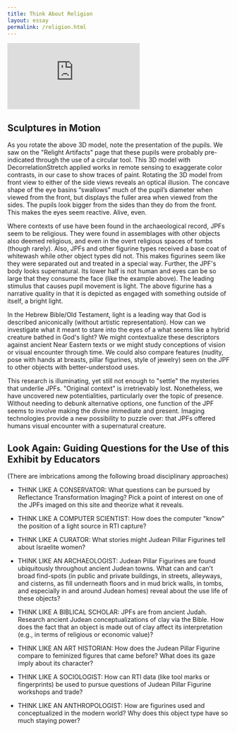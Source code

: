 ```yaml
---
title: Think About Religion
layout: essay
permalink: /religion.html
---
```


<div class="sketchfab-embed-wrapper ratio ratio-16x9"><iframe title="Judean Pillar Figurine head with false color" frameborder="0" allowfullscreen mozallowfullscreen="true" webkitallowfullscreen="true" allow="autoplay; fullscreen; xr-spatial-tracking" xr-spatial-tracking execution-while-out-of-viewport execution-while-not-rendered web-share src="https://sketchfab.com/models/886634b5f96a4b449e2a3f86c1d54368/embed"></iframe></div>

## Sculptures in Motion

As you rotate the above 3D model, note the presentation of the pupils. We saw on the "Relight Artifacts" page that these pupils were probably pre-indicated through the use of a circular tool. This 3D model with DecorrelationStretch applied works in remote sensing to exaggerate color contrasts, in our case to show traces of paint. Rotating the 3D model from front view to either of the side views reveals an optical illusion. The concave shape of the eye basins “swallows” much of the pupil’s diameter when viewed from the front, but displays the fuller area when viewed from the sides. The pupils look bigger from the sides than they do from the front. This makes the eyes seem reactive. Alive, even. 

Where contexts of use have been found in the archaeological record, JPFs seem to be religious. They were found in assemblages with other objects also deemed religious, and even in the overt religious spaces of tombs (though rarely). Also, JPFs and other figurine types received a base coat of whitewash while other object types did not. This makes figurines seem like they were separated out and treated in a special way. Further, the JPF's body looks supernatural. Its lower half is not human and eyes can be so large that they consume the face (like the example above). The leading stimulus that causes pupil movement is light. The above figurine has a narrative quality in that it is depicted as engaged with something outside of itself, a bright light.

In the Hebrew Bible/Old Testament, light is a leading way that God is described aniconically (without artistic representation). How can we investigate what it meant to stare into the eyes of a what seems like a hybrid creature bathed in God's light? We might contextualize these descriptors against ancient Near Eastern texts or we might study conceptions of vision or visual encounter through time. We could also compare features (nudity, pose with hands at breasts, pillar figurines, style of jewelry) seen on the JPF to other objects with better-understood uses. 

This research is illuminating, yet still not enough to "settle" the mysteries that underlie JPFs. "Original context" is irretrievably lost. Nonetheless, we have uncovered new potentialities, particularly over the topic of presence. Without needing to debunk alternative options, one function of the JPF seems to involve making the divine immediate and present. Imaging technologies provide a new possibility to puzzle over: that JPFs offered humans visual encounter with a supernatural creature.

## Look Again: Guiding Questions for the Use of this Exhibit by Educators

(There are imbrications among the following broad disciplinary approaches)

- THINK LIKE A CONSERVATOR: What questions can be pursued by Reflectance Transformation Imaging? Pick a point of interest on one of the JPFs imaged on this site and theorize what it reveals.

- THINK LIKE A COMPUTER SCIENTIST: How does the computer "know" the position of a light source in RTI capture?

- THINK LIKE A CURATOR: What stories might Judean Pillar Figurines tell about Israelite women? 

- THINK LIKE AN ARCHAEOLOGIST: Judean Pillar Figurines are found ubiquitously throughout ancient Judean towns. What can and can't broad find-spots (in public and private buildings, in streets, alleyways, and cisterns, as fill underneath floors and in mud brick walls, in tombs, and especially in and around Judean homes) reveal about the use life of these objects?

- THINK LIKE A BIBLICAL SCHOLAR: JPFs are from ancient Judah. Research ancient Judean conceptualizations of clay via the Bible. How does the fact that an object is made out of clay affect its interpretation (e.g., in terms of religious or economic value)?

- THINK LIKE AN ART HISTORIAN: How does the Judean Pillar Figurine compare to feminized figures that came before? What does its gaze imply about its character?

- THINK LIKE A SOCIOLOGIST: How can RTI data (like tool marks or fingerprints) be used to pursue questions of Judean Pillar Figurine workshops and trade?

- THINK LIKE AN ANTHROPOLOGIST: How are figurines used and conceptualized in the modern world? Why does this object type have so much staying power?